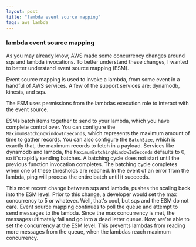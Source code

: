 ```yaml
---
layout: post
title: "lambda event source mapping"
tags: aws lambda
---
```

### lambda event source mapping
As you may already know, AWS made some concurrency changes around sqs and lambda invocations. To better understand these changes, I wanted to better understand event source mapping (ESM).

Event source mapping is used to invoke a lambda, from some event in a handful of AWS services. A few of the support services are: dynamodb, kinesis, and sqs.

The ESM uses permissions from the lambdas execution role to interact with the event source.

ESMs batch items together to send to your lambda, which you have complete control over. You can configure the `MaximumBatchingWindowInSeconds`, which represents the maximum amount of time to gather records. You can also configure the `BatchSize`, which is exactly that, the maximum records to fetch in a payload. Services like dynamodb and lambda, the `MaximumBatchingWindowInSeconds` defaults to 0, so it's rapidly sending batches. A batching cycle does not start until the previous function invocation completes. The batching cycle completes when one of these thresholds are reached. In the event of an error from the lambda, ping will process the entire batch until it succeeds.

This most recent change between sqs and lambda, pushes the scaling back into the ESM level. Prior to this change, a developer would set the max concurrency to 5 or whatever. Well, that's cool, but sqs and the ESM do not care. Event source mapping continues to poll the queue and attempt to send messages to the lambda. Since the max concurrency is met, the messages ultimately fail and go into a dead letter queue. Now, we're able to set the concurrency at the ESM level. This prevents lambdas from reading more messages from the queue, when the lambdas reach maximum concurrency.
